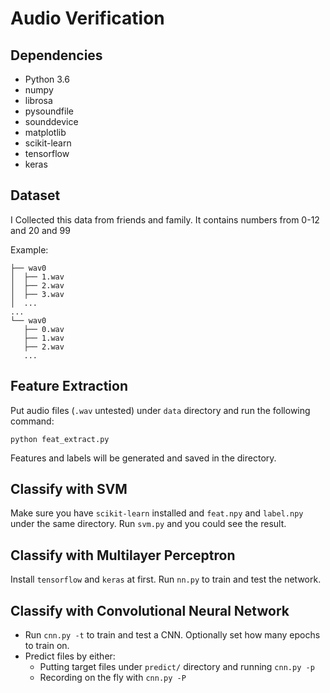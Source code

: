 # Audio Verification 


## Dependencies

- Python 3.6
- numpy
- librosa
- pysoundfile
- sounddevice
- matplotlib
- scikit-learn
- tensorflow
- keras

## Dataset

I Collected this data from friends and family. It contains numbers from 0-12 and 20 and 99



Example:

```
├── wav0
│  ├── 1.wav
│  ├── 2.wav
│  ├── 3.wav
│  ...
...
└── wav0
   ├── 0.wav
   ├── 1.wav
   ├── 2.wav
   ...
```

## Feature Extraction

Put audio files (`.wav` untested) under `data` directory and run the following command:

`python feat_extract.py`

Features and labels will be generated and saved in the directory.

## Classify with SVM

Make sure you have `scikit-learn` installed and `feat.npy` and `label.npy` under the same directory. Run `svm.py` and you could see the result.

## Classify with Multilayer Perceptron

Install `tensorflow` and `keras` at first. Run `nn.py` to train and test the network.

## Classify with Convolutional Neural Network

- Run `cnn.py -t` to train and test a CNN. Optionally set how many epochs to train on.
- Predict files by either:
  - Putting target files under `predict/` directory and running `cnn.py -p`
  - Recording on the fly with `cnn.py -P`
